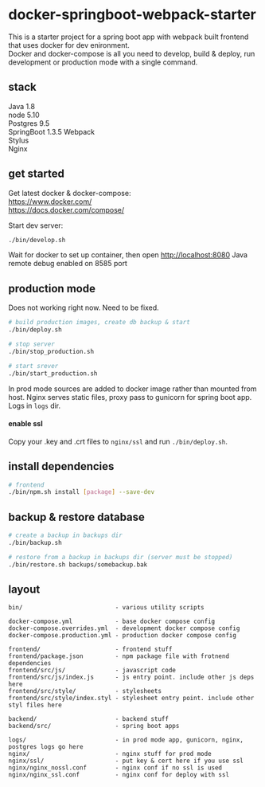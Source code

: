 # docker-springboot-webpack-starter

This is a starter project for a spring boot app with webpack built frontend that uses docker for dev enironment.  
Docker and docker-compose is all you need to develop, build & deploy, run development or production mode with a single command.

## stack
Java 1.8  
node 5.10  
Postgres 9.5  
SpringBoot 1.3.5 
Webpack  
Stylus   
Nginx


## get started

Get latest docker & docker-compose:  
https://www.docker.com/  
https://docs.docker.com/compose/

Start dev server:
```sh
./bin/develop.sh
```
Wait for docker to set up container, then open [http://localhost:8080](http://localhost:8080)
Java remote debug enabled on 8585 port

## production mode
Does not working right now. Need to be fixed.

```sh
# build production images, create db backup & start
./bin/deploy.sh

# stop server
./bin/stop_production.sh

# start srever
./bin/start_production.sh
```

In prod mode sources are added to docker image rather than mounted from host. Nginx serves static files, proxy pass to gunicorn for spring boot app. Logs in `logs` dir.

#### enable ssl
Copy your .key and .crt files to `nginx/ssl` and run `./bin/deploy.sh`.

## install dependencies
```sh
# frontend
./bin/npm.sh install [package] --save-dev

```

## backup & restore database

```sh
# create a backup in backups dir
./bin/backup.sh

# restore from a backup in backups dir (server must be stopped)
./bin/restore.sh backups/somebackup.bak
```

## layout

```
bin/                          - various utility scripts

docker-compose.yml            - base docker compose config
docker-compose.overrides.yml  - development docker compose config
docker-compose.production.yml - production docker compose config

frontend/                     - frontend stuff
frontend/package.json         - npm package file with frotnend dependencies
frontend/src/js/              - javascript code
frontend/src/js/index.js      - js entry point. include other js deps here
frontend/src/style/           - stylesheets       
frontend/src/style/index.styl - stylesheet entry point. include other styl files here

backend/                      - backend stuff
backend/src/                  - spring boot apps

logs/                         - in prod mode app, gunicorn, nginx, postgres logs go here
nginx/                        - nginx stuff for prod mode
nginx/ssl/                    - put key & cert here if you use ssl
nginx/nginx_nossl.conf        - nginx conf if no ssl is used
nginx/nginx_ssl.conf          - nginx conf for deploy with ssl
```
